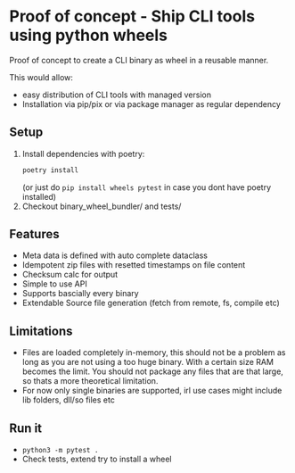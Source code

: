Proof of concept - Ship CLI tools using python wheels
==

Proof of concept to create a CLI binary as wheel in a reusable manner.

This would allow:

- easy distribution of CLI tools with managed version
- Installation via pip/pix or via package manager as regular dependency

## Setup

1. Install dependencies with poetry:
   ```sh
   poetry install
   ```
   (or just do `pip install wheels pytest` in case you dont have poetry installed)
2. Checkout binary_wheel_bundler/ and tests/

## Features

- Meta data is defined with auto complete dataclass
- Idempotent zip files with resetted timestamps on file content
- Checksum calc for output
- Simple to use API
- Supports bascially every binary
- Extendable Source file generation (fetch from remote, fs, compile etc)

## Limitations

- Files are loaded completely in-memory, this should not be a problem as long as you are not using a too huge binary.
  With a certain size RAM becomes the limit.
  You should not package any files that are that large, so thats a more theoretical limitation.
- For now only single binaries are supported, irl use cases might include lib folders, dll/so files etc

## Run it

- ```python3 -m pytest .```
- Check tests, extend try to install a wheel